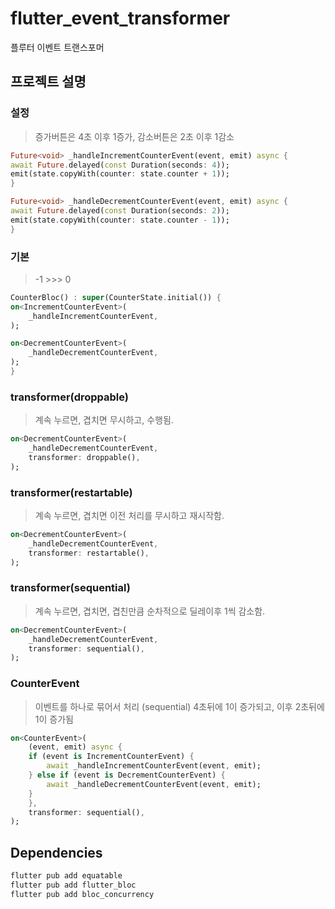 # flutter_event_transformer

플루터 이벤트 트랜스포머

## 프로젝트 설명

### 설정

> 증가버튼은 4초 이후 1증가, 감소버튼은 2초 이후 1감소

```dart
Future<void> _handleIncrementCounterEvent(event, emit) async {
await Future.delayed(const Duration(seconds: 4));
emit(state.copyWith(counter: state.counter + 1));
}

Future<void> _handleDecrementCounterEvent(event, emit) async {
await Future.delayed(const Duration(seconds: 2));
emit(state.copyWith(counter: state.counter - 1));
}
```

### 기본

> -1 >>> 0

```dart
CounterBloc() : super(CounterState.initial()) {
on<IncrementCounterEvent>(
    _handleIncrementCounterEvent,
);

on<DecrementCounterEvent>(
    _handleDecrementCounterEvent,
);
}
```

### transformer(droppable)

> 계속 누르면, 겹치면 무시하고, 수행됨.

```dart
on<DecrementCounterEvent>(
    _handleDecrementCounterEvent,
    transformer: droppable(),
);
```

### transformer(restartable)

> 계속 누르면, 겹치면 이전 처리를 무시하고 재시작함.

```dart
on<DecrementCounterEvent>(
    _handleDecrementCounterEvent,
    transformer: restartable(),
);
```

### transformer(sequential)

> 계속 누르면, 겹치면, 겹친만큼 순차적으로  딜레이후 1씩 감소함.

```dart
on<DecrementCounterEvent>(
    _handleDecrementCounterEvent,
    transformer: sequential(),
);
```

### CounterEvent

> 이벤트를 하나로 묶어서 처리 (sequential)
> 4초뒤에 1이 증가되고, 이후 2초뒤에 1이 증가됨

```dart
on<CounterEvent>(
    (event, emit) async {
    if (event is IncrementCounterEvent) {
        await _handleIncrementCounterEvent(event, emit);
    } else if (event is DecrementCounterEvent) {
        await _handleDecrementCounterEvent(event, emit);
    }
    },
    transformer: sequential(),
);
```

## Dependencies

```bash
flutter pub add equatable
flutter pub add flutter_bloc
flutter pub add bloc_concurrency
```
